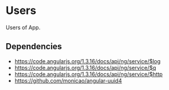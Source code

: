 



# Users











Users of App.







## Dependencies


* https://code.angularjs.org/1.3.16/docs/api/ng/service/$log
* https://code.angularjs.org/1.3.16/docs/api/ng/service/$q
* https://code.angularjs.org/1.3.16/docs/api/ng/service/$http
* https://github.com/monicao/angular-uuid4



  










